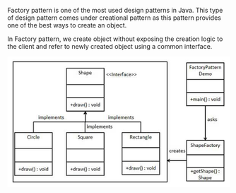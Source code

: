 

Factory pattern is one of the most used design patterns in Java.
This type of design pattern comes under creational pattern as this pattern provides
one of the best ways to create an object.

In Factory pattern, we create object without exposing the creation logic to the client
and refer to newly created object using a common interface.

![img.png](img.png)